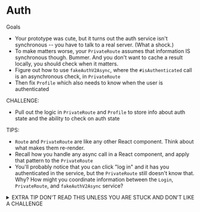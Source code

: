 # Auth

Goals

- Your prototype was cute, but it turns out the auth service isn't synchronous -- you have to talk to a real server. (What a shock.)
- To make matters worse, your `PrivateRoute` assumes that information IS synchronous though. Bummer. And you don't want to cache a result locally, you should check when it matters.
- Figure out how to use `fakeAuthV2Async`, where the `#isAuthenticated` call is an asynchronous check, in `PrivateRoute`
- Then fix `Profile` which also needs to know when the user is authenticated

CHALLENGE:

- Pull out the logic in `PrivateRoute` and `Profile` to store info about auth state and the ability to check on auth state

TIPS:

- `Route` and `PrivateRoute` are like any other React component. Think about what makes them re-render.
- Recall how you handle any async call in a React component, and apply that pattern to the `PrivateRoute`
- You'll probably notice that you can click "log in" and it has you authenticated in the service, but the `PrivateRoute` still doesn't know that. Why? How might you coordinate information between the `Login`, `PrivateRoute`, and `fakeAuthV2Async` service?

<details>
  <summary>EXTRA TIP DON'T READ THIS UNLESS YOU ARE STUCK AND DON'T LIKE A CHALLENGE</summary>
  <p>
  you can listen to route changes using `history.listen(() => { /* ... */ })`, which returns a listener function that can be invoked on cleanup to wipe the listener
  </p>
</details>
